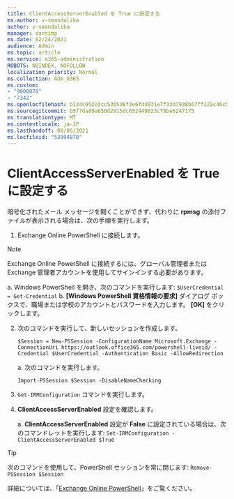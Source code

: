 ```yaml
---
title: ClientAccessServerEnabled を True に設定する
ms.author: v-smandalika
author: v-smandalika
manager: dansimp
ms.date: 02/24/2021
audience: Admin
ms.topic: article
ms.service: o365-administration
ROBOTS: NOINDEX, NOFOLLOW
localization_priority: Normal
ms.collection: Adm_O365
ms.custom:
- "9000078"
- "7342"
ms.openlocfilehash: b134c952e3cc5305d8f3e6f44031e7f33d7938b67ff122c46cb74bbd33cbf59e
ms.sourcegitcommit: b5f7da89a650d2915dc652449623c78be6247175
ms.translationtype: MT
ms.contentlocale: ja-JP
ms.lasthandoff: 08/05/2021
ms.locfileid: "53994870"
---
```

# <a name="set-clientaccessserverenabled-to-true"></a>ClientAccessServerEnabled を True に設定する

暗号化されたメール メッセージを開くことができず、代わりに **rpmsg** の添付ファイルが表示される場合は、次の手順を実行します。

1. Exchange Online PowerShell に接続します。

> [!NOTE]
> Exchange Online PowerShell に接続するには、グローバル管理者または Exchange 管理者アカウントを使用してサインインする必要があります。

   a. Windows PowerShell を開き、次のコマンドを実行します: `$UserCredential = Get-Credential`
b. **[Windows PowerShell 資格情報の要求]** ダイアログ ボックスで、職場または学校のアカウントとパスワードを入力します。 **[OK]** をクリックします。 

2. 次のコマンドを実行して、新しいセッションを作成します。

    `$Session = New-PSSession -ConfigurationName Microsoft.Exchange -ConnectionUri https://outlook.office365.com/powershell-liveid/ -Credential $UserCredential -Authentication Basic -AllowRedirection`

    a. 次のコマンドを実行します。
    
    `Import-PSSession $Session -DisableNameChecking`

3. `Get-IRMConfiguration` コマンドを実行します。

4. **ClientAccessServerEnabled** 設定を確認します。 

    a. **ClientAccessServerEnabled** 設定が **False** に設定されている場合は、次のコマンドレットを実行します: `Set-IRMConfiguration -ClientAccessServerEnabled $True`

> [!TIP]
> 次のコマンドを使用して、PowerShell セッションを常に閉じます: `Remove-PSSession $Session`

詳細については、「[Exchange Online PowerShell](https://docs.microsoft.com/powershell/exchange/connect-to-exchange-online-powershell)」をご覧ください。

